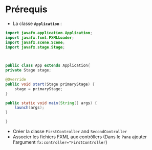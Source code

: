 # Prérequis
- La classe **`Application`** :
```Java
import javafx.application.Application;
import javafx.fxml.FXMLLoader;
import javafx.scene.Scene;
import javafx.stage.Stage;

  

public class App extends Application{
private Stage stage;

@Override
public void start(Stage primaryStage) {
	stage = primaryStage;
}

public static void main(String[] args) {
	launch(args);
}

}
```

- Créer la classe `FirstController` and `SecondController`
- Associer les fichiers FXML aux contrôllers (Dans le `Pane` ajouter l'argument `fx:controller="FirstController`)
